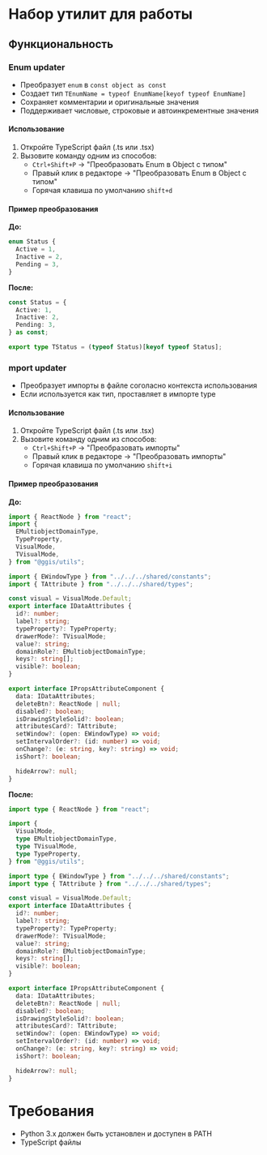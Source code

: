# Набор утилит для работы

## Функциональность

### Enum updater

- Преобразует `enum` в `const object as const`
- Создает тип `TEnumName = typeof EnumName[keyof typeof EnumName]`
- Сохраняет комментарии и оригинальные значения
- Поддерживает числовые, строковые и автоинкрементные значения

#### Использование

1. Откройте TypeScript файл (.ts или .tsx)
2. Вызовите команду одним из способов:
   - `Ctrl+Shift+P` → "Преобразовать Enum в Object с типом"
   - Правый клик в редакторе → "Преобразовать Enum в Object с типом"
   - Горячая клавиша по умолчанию `shift+d`

#### Пример преобразования

**До:**

```typescript
enum Status {
  Active = 1,
  Inactive = 2,
  Pending = 3,
}
```

**После:**

```typescript
const Status = {
  Active: 1,
  Inactive: 2,
  Pending: 3,
} as const;

export type TStatus = (typeof Status)[keyof typeof Status];
```

### mport updater

- Преобразует импорты в файле соголасно контекста использования
- Если используется как тип, проставляет в импорте type

#### Использование

1. Откройте TypeScript файл (.ts или .tsx)
2. Вызовите команду одним из способов:
   - `Ctrl+Shift+P` → "Преобразовать импорты"
   - Правый клик в редакторе → "Преобразовать импорты"
   - Горячая клавиша по умолчанию `shift+i`

#### Пример преобразования

**До:**

```typescript
import { ReactNode } from "react";
import {
  EMultiobjectDomainType,
  TypeProperty,
  VisualMode,
  TVisualMode,
} from "@ggis/utils";

import { EWindowType } from "../../../shared/constants";
import { TAttribute } from "../../../shared/types";

const visual = VisualMode.Default;
export interface IDataAttributes {
  id?: number;
  label?: string;
  typeProperty?: TypeProperty;
  drawerMode?: TVisualMode;
  value?: string;
  domainRole?: EMultiobjectDomainType;
  keys?: string[];
  visible?: boolean;
}

export interface IPropsAttributeComponent {
  data: IDataAttributes;
  deleteBtn?: ReactNode | null;
  disabled?: boolean;
  isDrawingStyleSolid?: boolean;
  attributesCard?: TAttribute;
  setWindow?: (open: EWindowType) => void;
  setIntervalOrder?: (id: number) => void;
  onChange?: (e: string, key?: string) => void;
  isShort?: boolean;

  hideArrow?: null;
}
```

**После:**

```typescript
import type { ReactNode } from "react";

import {
  VisualMode,
  type EMultiobjectDomainType,
  type TVisualMode,
  type TypeProperty,
} from "@ggis/utils";

import type { EWindowType } from "../../../shared/constants";
import type { TAttribute } from "../../../shared/types";

const visual = VisualMode.Default;
export interface IDataAttributes {
  id?: number;
  label?: string;
  typeProperty?: TypeProperty;
  drawerMode?: TVisualMode;
  value?: string;
  domainRole?: EMultiobjectDomainType;
  keys?: string[];
  visible?: boolean;
}

export interface IPropsAttributeComponent {
  data: IDataAttributes;
  deleteBtn?: ReactNode | null;
  disabled?: boolean;
  isDrawingStyleSolid?: boolean;
  attributesCard?: TAttribute;
  setWindow?: (open: EWindowType) => void;
  setIntervalOrder?: (id: number) => void;
  onChange?: (e: string, key?: string) => void;
  isShort?: boolean;

  hideArrow?: null;
}
```

# Требования

- Python 3.x должен быть установлен и доступен в PATH
- TypeScript файлы
